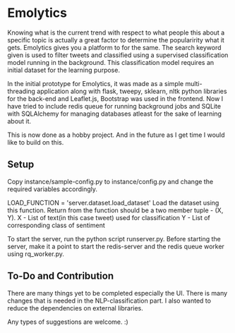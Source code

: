 **Emolytics**
=============

Knowing what is the current trend with respect to what people this about a
specific topic is actually a great factor to determine the popularirity what it
gets. Emolytics gives you a platform to for the same. The search keyword given
is used to filter tweets and classified using a supervised classification model
running in the background. This classification model requires an initial dataset
for the learning purpose.

In the initial prototype for Emolytics, it was made as a simple multi-threading
application along with flask, tweepy, sklearn, nltk python libraries for the
back-end and Leaflet.js, Bootstrap was used in the frontend. Now I have tried to
include redis queue for running background jobs and SQLite with SQLAlchemy for
managing databases atleast for the sake of learning about it.

This is now done as a hobby project. And in the future as I get time I would
like to build on this.

Setup
-----

Copy instance/sample-config.py to instance/config.py and change the required
variables accordingly.

LOAD_FUNCTION = 'server.dataset.load_dataset'
Load the dataset using this function. Return from the function should be a two
member tuple - (X, Y).
X - List of text(in this case tweet) used for classification
Y - List of corresponding class of sentiment

To start the server, run the python script runserver.py. Before starting the
server, make it a point to start the redis-server and the redis queue worker
using rq_worker.py.

To-Do and Contribution
----------------------

There are many things yet to be completed especially the UI.
There is many changes that is needed in the NLP-classification part.
I also wanted to reduce the dependencies on external libraries.

Any types of suggestions are welcome. :)
